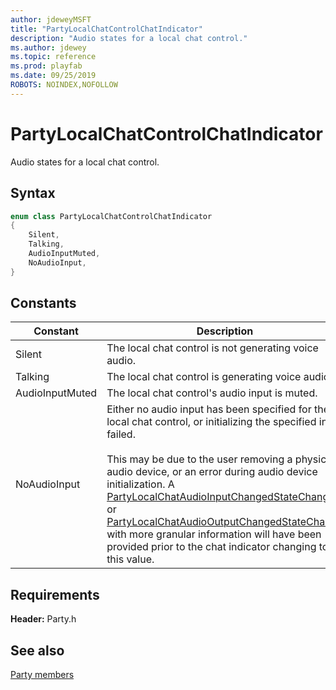 ```yaml
---
author: jdeweyMSFT
title: "PartyLocalChatControlChatIndicator"
description: "Audio states for a local chat control."
ms.author: jdewey
ms.topic: reference
ms.prod: playfab
ms.date: 09/25/2019
ROBOTS: NOINDEX,NOFOLLOW
---
```


# PartyLocalChatControlChatIndicator  

Audio states for a local chat control.    

## Syntax  
  
```cpp
enum class PartyLocalChatControlChatIndicator    
{  
    Silent,  
    Talking,  
    AudioInputMuted,  
    NoAudioInput,  
}  
```  
  
## Constants  
  
| Constant | Description |
| --- | --- |
| Silent | The local chat control is not generating voice audio. |  
| Talking | The local chat control is generating voice audio. |  
| AudioInputMuted | The local chat control's audio input is muted. |  
| NoAudioInput | Either no audio input has been specified for the local chat control, or initializing the specified input failed.<br/><br/> This may be due to the user removing a physical audio device, or an error during audio device initialization. A [PartyLocalChatAudioInputChangedStateChange](../structs/partylocalchataudioinputchangedstatechange.md) or [PartyLocalChatAudioOutputChangedStateChange](../structs/partylocalchataudiooutputchangedstatechange.md) with more granular information will have been provided prior to the chat indicator changing to this value. |  
  
  
## Requirements  
  
**Header:** Party.h
  
## See also  
[Party members](../party_members.md)  

  
  
